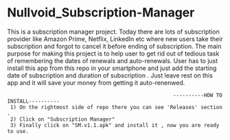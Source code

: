 # Nullvoid_Subscription-Manager
This is a subscription manager project.
Today there are lots of subscription provider like Amazon Prime, Netflix, LinkedIn etc where new users take their subscription and forgot to cancel it before ending of subscription.
The main purpose for making this project is to help user to get rid out of tedious task of remembering the dates of renewals and auto-renewals.
User has to just install this app from this repo in your smartphone and just add the starting date of subscription and duration of subscription . Just leave rest on this app and it will save your money from getting it auto-renenwed.
                                                                      
                                                             
                                                          ----------HOW TO INSTALL----------
     1) On the rightmost side of repo there you can see 'Releases' section .
     2) Click on "Subscription Manager" 
     3) Finally click on "SM.v1.1.apk" and install it , now you are ready to use.

